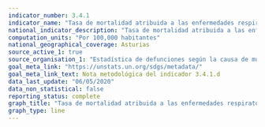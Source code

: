 ```yaml
---
indicator_number: 3.4.1
indicator_name: "Tasa de mortalidad atribuida a las enfermedades respiratorias crónicas"
national_indicator_description: "Tasa de mortalidad atribuida a las enfermedades respiratorias crónicas"
computation_units: "Por 100,000 habitantes"
national_geographical_coverage: Asturias
source_active_1: true
source_organisation_1: "Estadística de defunciones según la causa de muerte, INE"
goal_meta_link: "https://unstats.un.org/sdgs/metadata/"
goal_meta_link_text: Nota metodológica del indicador 3.4.1.d
data_last_update: "06/05/2020"
data_non_statistical: false
reporting_status: complete
graph_title: "Tasa de mortalidad atribuida a las enfermedades respiratorias crónicas"
graph_type: line
---
```

